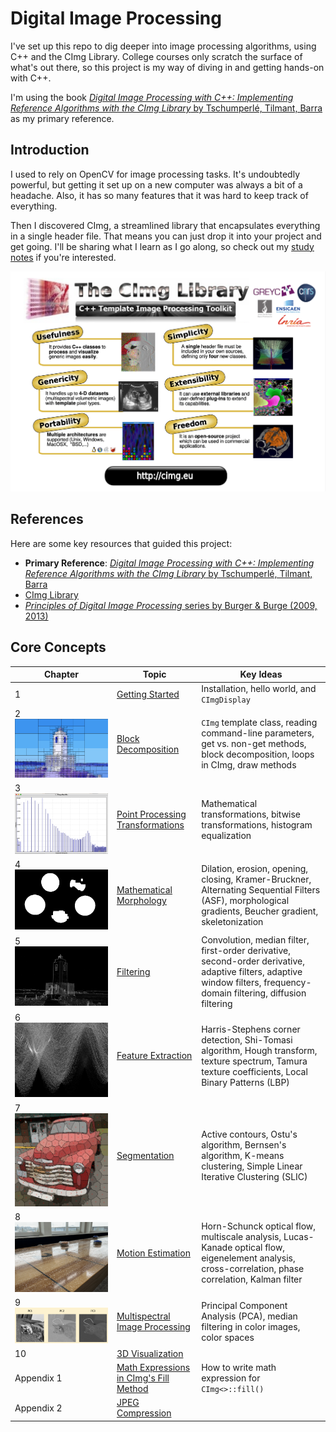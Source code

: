 # Digital Image Processing
I've set up this repo to dig deeper into image processing algorithms, using C++ and the CImg Library. College courses only scratch the surface of what's out there, so this project is my way of diving in and getting hands-on with C++. 

I'm using the book [*Digital Image Processing with C++: Implementing Reference Algorithms with the CImg Library* by Tschumperlé, Tilmant, Barra](https://www.amazon.com/Digital-Image-Processing-Implementing-Algorithms/dp/1032347538) as my primary reference.

## Introduction
I used to rely on OpenCV for image processing tasks. It's undoubtedly powerful, but getting it set up on a new computer was always a bit of a headache. Also, it has so many features that it was hard to keep track of everything.

Then I discovered CImg, a streamlined library that encapsulates everything in a single header file. That means you can just drop it into your project and get going. I'll be sharing what I learn as I go along, so check out my [study notes](https://tonyfu97.github.io/Digital-Image-Processing/) if you're interested.

![cimg_flyer](./docs/images/cimg_flyer.png)

## References
Here are some key resources that guided this project:
- **Primary Reference**: [*Digital Image Processing with C++: Implementing Reference Algorithms with the CImg Library* by Tschumperlé, Tilmant, Barra](https://www.amazon.com/Digital-Image-Processing-Implementing-Algorithms/dp/1032347538)
- [CImg Library](http://cimg.eu/)
- [*Principles of Digital Image Processing* series by Burger &amp; Burge (2009, 2013)](https://imagingbook.com/books/englisch-edition-3-vol-softcover/)

## Core Concepts

| Chapter | Topic | Key Ideas |
|---------|-------|-----------|
| 1 | [Getting Started](./01_getting_started/) | Installation, hello world, and `CImgDisplay` |
| 2 ![lighthouse_block](./docs/results/02/lighthouse_blocks.png)| [Block Decomposition](./02_block_decomposition/) | `CImg` template class, reading command-line parameters, get vs. non-get methods, block decomposition, loops in CImg, draw methods |
| 3 ![hist_equalized](./docs/results/03/hist_equalized.png)| [Point Processing Transformations](./03_point_processing/) | Mathematical transformations, bitwise transformations, histogram equalization |
| 4 ![coins_sa_filtering11](./docs/results/04/coins_sa_filtering11.png)| [Mathematical Morphology](./04_mathematical_morphology/) | Dilation, erosion, opening, closing, Kramer-Bruckner, Alternating Sequential Filters (ASF), morphological gradients, Beucher gradient, skeletonization |
| 5 ![lighthouse_gradient_norm](./docs/results/05/lighthouse_gradient_norm.png)| [Filtering](./05_filtering/) | Convolution, median filter, first-order derivative, second-order derivative, adaptive filters, adaptive window filters, frequency-domain filtering, diffusion filtering | 
| 6 ![road_hough_thresholded_0.90](./docs/results/06/road_hough_thresholded_0.9.png)| [Feature Extraction](./06_feature_extraction/) | Harris-Stephens corner detection, Shi-Tomasi algorithm, Hough transform, texture spectrum, Tamura texture coefficients, Local Binary Patterns (LBP) |
| 7 ![slic](./docs/results/07/slic.png)| [Segmentation](./07_segmentation/) | Active contours, Ostu's algorithm, Bernsen's algorithm, K-means clustering, Simple Linear Iterative Clustering (SLIC) |
| 8 ![shuffleboard](./docs/images/shuffleboard.gif) | [Motion Estimation](./08_motion/) | Horn-Schunck optical flow, multiscale analysis, Lucas-Kanade optical flow, eigenelement analysis, cross-correlation, phase correlation, Kalman filter |
| 9 ![cat_pca](./docs/results/09/cat_pca.png)| [Multispectral Image Processing](./09_multispectral/) | Principal Component Analysis (PCA), median filtering in color images, color spaces |
| 10 | [3D Visualization](./10_3d/) | |
| Appendix 1| [Math Expressions in CImg's Fill Method](./appendix_1/) | How to write math expression for `CImg<>::fill()` |
| Appendix 2| [JPEG Compression](./appendix_2/) | |
